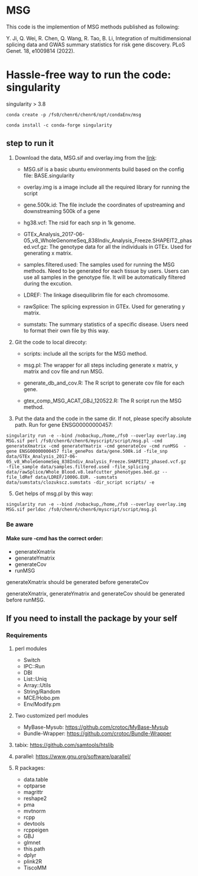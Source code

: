 # MSG

This code is the implemention of MSG methods published as following:

Y. Ji, Q. Wei, R. Chen, Q. Wang, R. Tao, B. Li, Integration of multidimensional splicing data and GWAS summary statistics for risk gene discovery. PLoS Genet. 18, e1009814 (2022).


# Hassle-free way to run the code: singularity

singularity > 3.8

```{bash}
conda create -p /fs0/chenr6/chenr6/opt/condaEnv/msg

conda install -c conda-forge singularity

```


## step to run it

1. Download the data, MSG.sif and overlay.img from the [link](https://www.dropbox.com/sh/cysiek3bbo8eo4r/AAAjoAhwHRkl0wnGIjie9Kv8a?dl=0):

	- MSG.sif is a basic ubuntu environments build based on the config file: BASE.singularity

	- overlay.img is a image include all the required library for running the script

	- gene.500k.id: The file include the coordinates of upstreaming and downstreaming 500k of a gene

	- hg38.vcf: The rsid for each snp in 1k genome.

	- GTEx_Analysis_2017-06-05_v8_WholeGenomeSeq_838Indiv_Analysis_Freeze.SHAPEIT2_phased.vcf.gz: The genotype data for all the individuals in GTEx. Used for generating x matrix.

	- samples.filtered.used: The samples used for running the MSG methods. Need to be generated for each tissue by users. Users can use all samples in the genotype file. It will be automatically filtered during the excution.

	- LDREF: The linkage disequilibrim file for each chromosome.

	- rawSplice: The splicing expression in GTEx. Used for generating y matrix.

	- sumstats: The summary statistics of a specific disease. Users need to format their own file by this way. 


3. Git the code to local direcoty:

	- scripts: include all the scripts for the MSG method.

	- msg.pl: The wrapper for all steps including generate x matrix, y matrix and cov file and run MSG.

	- generate_db_and_cov.R: The R script to generate cov file for each gene.

	- gtex_comp_MSG_ACAT_GBJ_120522.R: The R script run the MSG method.


4. Put the data and the code in the same dir. If not, please specify absolute path. Run for gene ENSG00000000457:

```{bash}
singularity run -e --bind /nobackup,/home,/fs0 --overlay overlay.img MSG.sif perl /fs0/chenr6/chenr6/myscript/script/msg.pl -cmd generateXmatrix -cmd generateYmatrix -cmd generateCov -cmd runMSG  -gene ENSG00000000457 file_genePos data/gene.500k.id -file_snp data/GTEx_Analysis_2017-06-05_v8_WholeGenomeSeq_838Indiv_Analysis_Freeze.SHAPEIT2_phased.vcf.gz  -file_sample data/samples.filtered.used -file_splicing data/rawSplice/Whole_Blood.v8.leafcutter_phenotypes.bed.gz --file_ldRef data/LDREF/1000G.EUR. -sumstats data/sumstats/clozukscz.sumstats -dir_script scripts/ -e
```

5. Get helps of msg.pl by this way:

```
singularity run -e --bind /nobackup,/home,/fs0 --overlay overlay.img MSG.sif perldoc /fs0/chenr6/chenr6/myscript/script/msg.pl 
```


### Be aware

#### Make sure -cmd has the correct order: 

- generateXmatrix
- generateYmatrix
- generateCov
- runMSG

generateXmatrix should be generated before generateCov

generateXmatrix, generateYmatrix and generateCov should be generated before runMSG.



## If you need to install the package by your self


### Requirements

1. perl modules

	- Switch
	- IPC::Run
	- DBI
	- List::Uniq
	- Array::Utils
	- String/Random
	- MCE/Hobo.pm
	- Env/Modify.pm

2. Two customized perl modules
	
	- MyBase-Mysub: https://github.com/crotoc/MyBase-Mysub
	- Bundle-Wrapper: https://github.com/crotoc/Bundle-Wrapper

3. tabix: https://github.com/samtools/htslib

4. parallel: https://www.gnu.org/software/parallel/

5. R packages:

	- data.table
	- optparse
	- magrittr
	- reshape2
	- pma
	- mvtnorm
	- rcpp
	- devtools
	- rcppeigen
	- GBJ
	- glmnet
	- this.path
	- dplyr
	- plink2R
	- TiscoMM
	


